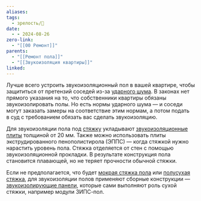 ```yaml
---
aliases: 
tags:
  - зрелость/🌱
date:
  - - 2024-08-26
zero-link:
  - "[[00 Ремонт]]"
parents:
  - "[[Ремонт пола]]"
  - "[[Звукоизоляция квартиры]]"
linked:
---
```

Лучше всего устроить звукоизоляционный пол в вашей квартире, чтобы защититься от претензий соседей из-за [ударного шума](Структурный%20шум.md). В законах нет прямого указания на то, что собственники квартиры обязаны звукоизолировать полы. Но есть нормы ударного шума — и соседи могут заказать замеры на соответствие этим нормам, а потом подать в суд с требованием обязать вас сделать звукоизоляцию.

Для звукоизоляции пола под [стяжку](Стяжка%20пола.md) укладывают [звукоизоляционные плиты](Звукоизоляционная%20панель.md) толщиной от 20 мм. Также можно использовать плиты экструдированного пенополистирола (ЭППС) — когда стяжкой нужно нарастить уровень пола. Стяжка отделяется от стен с помощью звукоизоляционной прокладки. В результате конструкция пола становится плавающей, но не теряет прочности обычной стяжки.

Если не предполагается, что будет [мокрая стяжка пола](Мокрая%20стяжка%20пола.md) или [полусухая стяжка](Полусухая%20стяжка.md), для звукоизоляции полов применяют сборные конструкции — [звукоизолирующие панели](Звукоизоляционная%20панель.md), которые сами выполняют роль сухой стяжки, например модули ЗИПС-пол.